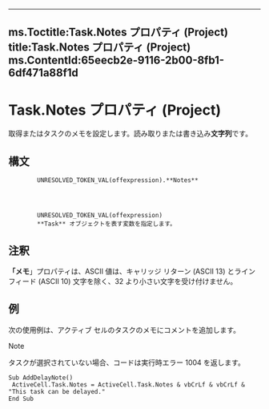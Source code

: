 

---
ms.Toctitle:Task.Notes プロパティ (Project)
title:Task.Notes プロパティ (Project)
ms.ContentId:65eecb2e-9116-2b00-8fb1-6df471a88f1d
---
# Task.Notes プロパティ (Project)




取得またはタスクのメモを設定します。読み取りまたは書き込み**文字列**です。

## 構文

            UNRESOLVED_TOKEN_VAL(offexpression).**Notes**




            UNRESOLVED_TOKEN_VAL(offexpression)
            **Task** オブジェクトを表す変数を指定します。



## 注釈
**「メモ**」プロパティは、ASCII 値は、キャリッジ リターン (ASCII 13) とライン フィード (ASCII 10) 文字を除く、32 より小さい文字を受け付けません。



## 例
次の使用例は、アクティブ セルのタスクのメモにコメントを追加します。

>[!NOTE]
>タスクが選択されていない場合、コードは実行時エラー 1004 を返します。



```vba
Sub AddDelayNote() 
 ActiveCell.Task.Notes = ActiveCell.Task.Notes & vbCrLf & vbCrLf & "This task can be delayed." 
End Sub
```






